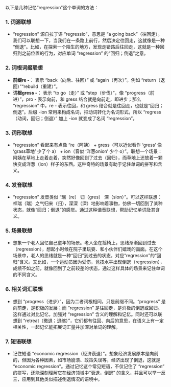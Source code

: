 以下是几种记忆“regression”这个单词的方法：

### 1. 词源联想
 - “regression” 源自拉丁语 “regressio”，意思是 “a going back”（往回走）。我们可以联想一下，当我们在一条路上前行，然后决定往回走，这就像是一种 “倒退”。比如，在探索一个陌生的地方，发现走错路后往回走，这就是一种回归到之前位置的行为，对应单词 “regression” 的“回归；倒退”之意。

### 2. 词根词缀联想
 - **前缀re -**： 表示 “back（向后、往回）” 或 “again（再次）”。例如 “return（返回）”“rebuild（重建）”。
 - **词根gress -**： 表示 “to go（走）” 或 “step（步伐）”，像 “progress（前进）”，pro - 表示向前，和 gress 结合就是向前走，即进步；那么 “regression” 中，re - 表示往回，和 gress 结合就是往回走，也就是“回归；倒退”。后缀 -ion 常用来构成名词，把动词转化为名词形式，所以 “regress（动词，回归；倒退）” 加上 -ion 就变成了名词 “regression”。

### 3. 词形联想
 - “regression” 看起来有点像 “re（阿姨） + gress（可以近似看作 ‘gress’ 像 ‘grass草地’ 少了个 a） + ion（音似 ‘洋葱onion’ 少个 o）”。联想一个场景：阿姨在草地上走着走着，突然好像回到了过去（回归），而草地上还放着一颗快变成洋葱（ion）样子的东西。这种奇特的场景有助于记住单词的拼写和含义。

### 4. 发音联想
 - “regression” 发音类似 “瑞（re） 归（gres） 深（sion）”。可以这样联想：祥瑞（瑞）之气归来（归），深深（深）地影响着事物，仿佛一切回到了某种状态，就像“回归；倒退”的感觉。通过这种谐音联想，帮助记忆单词及其含义。

### 5. 场景联想
 - 想象一个老人回忆自己童年的场景。老人坐在摇椅上，思绪渐渐回到过去（regression），想起小时候在院子里玩耍、和小伙伴们嬉戏的画面。在这个场景中，老人的思绪就是一种“回归”到过去的状态，对应“regression”的“回归”含义。又比如，一个运动员因为受伤，竞技水平出现倒退（regression），成绩不如之前，就像回到了之前较差的状态，通过这样具体的场景来记住单词的不同含义。

### 6. 相关词汇联想
 - 想到 “progress（进步）”，因为二者词根相同，只是前缀不同。“progress” 是向前走，是积极的发展；而 “regression” 是往回走，是消极的倒退或回归。这样通过对比记忆，加强对 “regression” 含义的理解和记忆。同时还可以联想到 “retreat（撤退；退缩）”，它们都有往回、向后的意思，在语义上有一定相关性，一起记忆能拓展词汇量并加深对单词的理解。

### 7. 短语联想
 - 记住短语 “economic regression（经济衰退）”。想象经济发展原本是向前的，但因为各种因素，如市场崩溃、政策失误等，经济出现了倒退，这就是 “economic regression”。通过记忆这个常见短语，不仅记住了 “regression” 的拼写，还能深刻理解它在经济领域中“衰退，倒退” 的含义，并且可以举一反三，应用到其他类似描述倒退情况的语境中。 